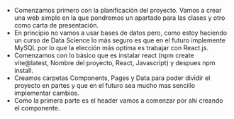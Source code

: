 - Comenzamos primero con la planificación del proyecto. Vamos a crear una web simple en la que pondremos un apartado para las clases y otro como carta de presentación.
- En principio no vamos a usar bases de datos pero, como estoy haciendo un curso de Data Science lo más seguro es que en el futuro implemente MySQL por lo que la elección más optima es trabajar con React.js.
- Comenzamos con lo básico que es instalar react (npm create vite@latest, Nombre del proyecto, React, Javascript) y despues npm install.
- Creamos carpetas Components, Pages y Data para poder dividir el proyecto en partes y que en el futuro sea mucho mas sencillo implementar cambios.
- Como la primera parte es el header vamos a comenzar por ahí creando el componente.
